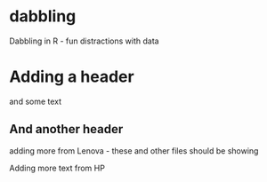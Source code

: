 # dabbling
Dabbling in R - fun distractions with data

# Adding a header

and some text

## And another header

adding more from Lenova - these and other files should be showing

Adding more text from HP 
